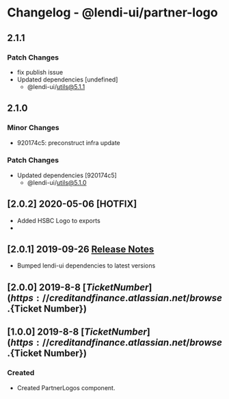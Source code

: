 # Changelog - @lendi-ui/partner-logo

## 2.1.1

### Patch Changes

- fix publish issue
- Updated dependencies [undefined]
  - @lendi-ui/utils@5.1.1

## 2.1.0

### Minor Changes

- 920174c5: preconstruct infra update

### Patch Changes

- Updated dependencies [920174c5]
  - @lendi-ui/utils@5.1.0

## [2.0.2] 2020-05-06 [HOTFIX]

- Added HSBC Logo to exports
-

## [2.0.1] 2019-09-26 [Release Notes](https://creditandfinance.atlassian.net/wiki/spaces/HUB/pages/803930391/Upcoming+Major+Changes)

- Bumped lendi-ui dependencies to latest versions

## [2.0.0] 2019-8-8 [${Ticket Number}](https://creditandfinance.atlassian.net/browse.${Ticket Number})

## [1.0.0] 2019-8-8 [${Ticket Number}](https://creditandfinance.atlassian.net/browse.${Ticket Number})

### Created

- Created PartnerLogos component.
